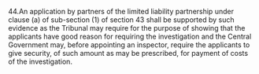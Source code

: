 
44.An application by partners of the limited liability partnership under clause
(a) of sub-section (1) of section 43 shall be supported by such evidence as the Tribunal may require for the purpose of showing that the applicants have good reason for requiring the investigation and the Central Government may, before appointing an inspector, require the applicants to give security, of such amount as may be prescribed, for payment of costs of the investigation.
